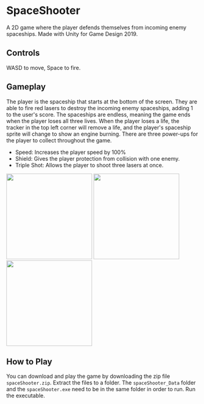 # SpaceShooter
A 2D game where the player defends themselves from incoming enemy spaceships. Made with Unity for Game Design 2019.

## Controls
WASD to move, Space to fire.

## Gameplay
The player is the spaceship that starts at the bottom of the screen. They are able to fire red lasers to destroy the incoming enemy spaceships, adding 1 to the user's score. The spaceships are endless, meaning the game ends when the player loses all three lives. When the player loses a life, the tracker in the top left corner will remove a life, and the player's spaceship sprite will change to show an engine burning. There are three power-ups for the player to collect throughout the game.
   - Speed: Increases the player speed by 100%
   - Shield: Gives the player protection from collision with one enemy.
   - Triple Shot: Allows the player to shoot three lasers at once.

<img src = "https://raw.githubusercontent.com/SamP923/Video-Game_SpaceShooter/master/Media/begin.gif" width = "225" />   <img src = "https://raw.githubusercontent.com/SamP923/Video-Game_SpaceShooter/master/Media/tripleshot.gif" width = "225" />   <img src = "https://raw.githubusercontent.com/SamP923/Video-Game_SpaceShooter/master/Media/deathanimation.gif" width = "225" />

## How to Play
You can download and play the game by downloading the zip file <code>spaceShooter.zip</code>. Extract the files to a folder. The <code>spaceShooter_Data</code> folder and the <code>spaceShooter.exe</code> need to be in the same folder in order to run. Run the executable.

